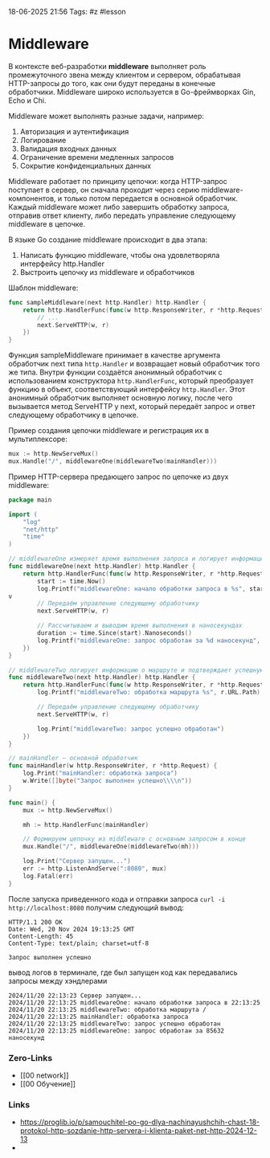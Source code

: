 18-06-2025 21:56
Tags: #z #lesson
#  Middleware

В контексте веб-разработки **middleware** выполняет роль промежуточного звена между клиентом и сервером, обрабатывая HTTP-запросы до того, как они будут переданы в конечные обработчики. Middleware широко используется в Go-фреймворках Gin, Echo и Chi.

Middleware может выполнять разные задачи, например:

1. Авторизация и аутентификация
2. Логирование
3. Валидация входных данных
4. Ограничение времени медленных запросов
5. Сокрытие конфиденциальных данных

Middleware работает по принципу цепочки: когда HTTP-запрос поступает в сервер, он сначала проходит через серию middleware-компонентов, и только потом передается в основной обработчик. Каждый middleware может либо завершить обработку запроса, отправив ответ клиенту, либо передать управление следующему middleware в цепочке.

В языке Go создание middleware происходит в два этапа:

1. Написать функцию middleware, чтобы она удовлетворяла интерфейсу http.Handler
2. Выстроить цепочку из middleware и обработчиков

Шаблон middleware:

```go
func sampleMiddleware(next http.Handler) http.Handler {
	return http.HandlerFunc(func(w http.ResponseWriter, r *http.Request) {
		// ...
		next.ServeHTTP(w, r)
	})
}
```

Функция sampleMiddleware принимает в качестве аргумента обработчик next типа `http.Handler` и возвращает новый обработчик того же типа. Внутри функции создаётся анонимный обработчик с использованием конструктора `http.HandlerFunc`, который преобразует функцию в объект, соответствующий интерфейсу `http.Handler`. Этот анонимный обработчик выполняет основную логику, после чего вызывается метод ServeHTTP у next, который передаёт запрос и ответ следующему обработчику в цепочке.

Пример создания цепочки middleware и регистрация их в мультиплексоре:
```go
mux := http.NewServeMux()
mux.Handle("/", middlewareOne(middlewareTwo(mainHandler)))
```

Пример HTTP-сервера предающего запрос по цепочке из двух middleware:

```go
package main

import (
	"log"
	"net/http"
	"time"
)

// middlewareOne измеряет время выполнения запроса и логирует информацию о начале и конце обработки
func middlewareOne(next http.Handler) http.Handler {
	return http.HandlerFunc(func(w http.ResponseWriter, r *http.Request) {
		start := time.Now()
		log.Printf("middlewareOne: начало обработки запроса в %s", start.Format("15:04:05"))
v
		// Передаём управление следующему обработчику
		next.ServeHTTP(w, r)

		// Рассчитываем и выводим время выполнения в наносекундах
		duration := time.Since(start).Nanoseconds()
		log.Printf("middlewareOne: запрос обработан за %d наносекунд", duration)
	})
}

// middlewareTwo логирует информацию о маршруте и подтверждает успешную обработку
func middlewareTwo(next http.Handler) http.Handler {
	return http.HandlerFunc(func(w http.ResponseWriter, r *http.Request) {
		log.Printf("middlewareTwo: обработка маршрута %s", r.URL.Path)

		// Передаём управление следующему обработчику
		next.ServeHTTP(w, r)

		log.Print("middlewareTwo: запрос успешно обработан")
	})
}

// mainHandler — основной обработчик
func mainHandler(w http.ResponseWriter, r *http.Request) {
	log.Print("mainHandler: обработка запроса")
	w.Write([]byte("Запрос выполнен успешно\\\\n"))
}

func main() {
	mux := http.NewServeMux()

	mh := http.HandlerFunc(mainHandler)

	// Формируем цепочку из middleware с основным запросом в конце
	mux.Handle("/", middlewareOne(middlewareTwo(mh)))

	log.Print("Сервер запущен...")
	err := http.ListenAndServe(":8080", mux)
	log.Fatal(err)
}
```

После запуска приведенного кода и отправки запроса 
`curl -i http://localhost:8080` получим следующий вывод:

```curl
HTTP/1.1 200 OK
Date: Wed, 20 Nov 2024 19:13:25 GMT
Content-Length: 45
Content-Type: text/plain; charset=utf-8

Запрос выполнен успешно
```

вывод логов в терминале, где был запущен код как передавались запросы между хэндлерами

```terminal
2024/11/20 22:13:23 Сервер запущен...
2024/11/20 22:13:25 middlewareOne: начало обработки запроса в 22:13:25
2024/11/20 22:13:25 middlewareTwo: обработка маршрута /
2024/11/20 22:13:25 mainHandler: обработка запроса
2024/11/20 22:13:25 middlewareTwo: запрос успешно обработан
2024/11/20 22:13:25 middlewareOne: запрос обработан за 85632 наносекунд
```






### Zero-Links
- [[00 network]]
- [[00 Обучение]]


### Links
- https://proglib.io/p/samouchitel-po-go-dlya-nachinayushchih-chast-18-protokol-http-sozdanie-http-servera-i-klienta-paket-net-http-2024-12-13
- 


